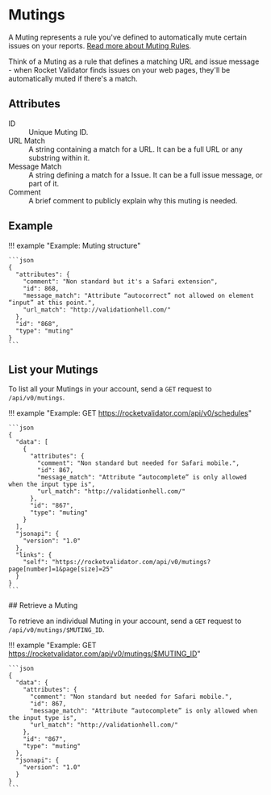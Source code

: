 # Mutings

A Muting represents a rule you've defined to automatically mute certain issues on your reports. <a href="/muting">Read more about Muting Rules</a>.

Think of a Muting as a rule that defines a matching URL and issue message - when Rocket Validator finds issues on your web pages, they'll be automatically muted if there's a match.

## Attributes


<dl>
  <dt>ID</dt>
  <dd>Unique Muting ID.</dd>

  <dt>URL Match</dt>
  <dd>A string containing a match for a URL. It can be a full URL or any substring within it.</dd>  

  <dt>Message Match</dt>
  <dd>A string defining a match for a Issue. It can be a full issue message, or part of it.</dd>

  <dt>Comment</dt>
  <dd>A brief comment to publicly explain why this muting is needed.</dd>
</dl>


## Example

!!! example "Example: Muting structure"

    ```json
    {
      "attributes": {
        "comment": "Non standard but it's a Safari extension",
        "id": 868,
        "message_match": "Attribute “autocorrect” not allowed on element “input” at this point.",
        "url_match": "http://validationhell.com/"
      },
      "id": "868",
      "type": "muting"
    }
    ```

## List your Mutings

To list all your Mutings in your account, send a `GET` request to `/api/v0/mutings`.

!!! example "Example: GET https://rocketvalidator.com/api/v0/schedules"

    ```json
    {
      "data": [
        {
          "attributes": {
            "comment": "Non standard but needed for Safari mobile.",
            "id": 867,
            "message_match": "Attribute “autocomplete” is only allowed when the input type is",
            "url_match": "http://validationhell.com/"
          },
          "id": "867",
          "type": "muting"
        }
      ],
      "jsonapi": {
        "version": "1.0"
      },
      "links": {
        "self": "https://rocketvalidator.com/api/v0/mutings?page[number]=1&page[size]=25"
      }
    }
    ```

## Retrieve a Muting

To retrieve an individual Muting in your account, send a `GET` request to `/api/v0/mutings/$MUTING_ID`.

!!! example "Example: GET https://rocketvalidator.com/api/v0/mutings/$MUTING_ID"

    ```json
    {
      "data": {
        "attributes": {
          "comment": "Non standard but needed for Safari mobile.",
          "id": 867,
          "message_match": "Attribute “autocomplete” is only allowed when the input type is",
          "url_match": "http://validationhell.com/"
        },
        "id": "867",
        "type": "muting"
      },
      "jsonapi": {
        "version": "1.0"
      }
    }
    ```

